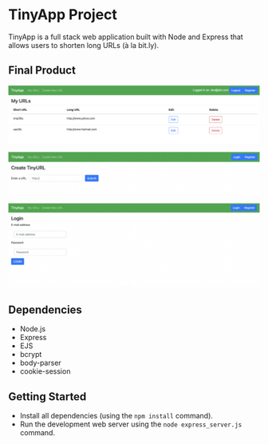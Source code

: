 # TinyApp Project

TinyApp is a full stack web application built with Node and Express that allows users to shorten long URLs (à la bit.ly).

## Final Product

!["screenshot Main URL page"](https://github.com/mhakbar/tinyapp2/blob/main/docs/mainURL-page.png?raw=true)

!["screenshot of Create URL page"](https://github.com/mhakbar/tinyapp2/blob/main/docs/createURL-page.png?raw=true)

!["screenshot of Login page"](https://github.com/mhakbar/tinyapp2/blob/main/docs/login-page.png?raw=true)


## Dependencies

- Node.js
- Express
- EJS
- bcrypt
- body-parser
- cookie-session

## Getting Started

- Install all dependencies (using the `npm install` command).
- Run the development web server using the `node express_server.js` command.